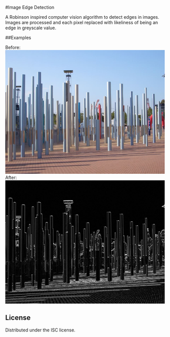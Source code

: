 #Image Edge Detection

A Robinson inspired computer vision algorithm to detect edges in images.
Images are processed and each pixel replaced with likeliness of being an edge in greyscale value.


##Examples

Before:
<img src="example/poles.jpg" alt="before">
After:
<img src="example/poles-edges.jpg" alt="before">


## License
Distributed under the ISC license.

